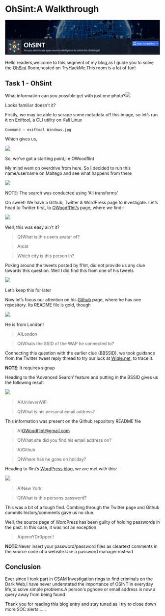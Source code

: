 # OhSint:A Walkthrough

![](../.gitbook/assets/IW.png)

​Hello readers,welcome to this segment of my blog,as I guide you to solve the [OhSint](https://tryhackme.com/room/ohsint) Room,hosted on TryHackMe.This room is a lot of fun!

## Task 1 - OhSint

What information can you possible get with just one photo?​![](https://files.gitbook.com/v0/b/gitbook-x-prod.appspot.com/o/spaces%2Fq8Yzn5Spn9wAtMsEuJ0B%2Fuploads%2FiR4O0rSfGdhTQL6kT7fB%2F1.png?alt=media\&token=10d4b42e-4566-4b6a-97bc-bcdf9ae12a84)

​Looks familiar doesn't it?

Firstly, we may be able to scrape some metadata off this image, so let’s run it on Exiftool, a CLI utility on Kali Linux

`Command — exiftool Windows.jpg`

Which gives us,

![](https://cdn-images-1.medium.com/max/1000/1\*247Fa6UnwesLjE\_\_FXmEkA.png)

So, we’ve got a starting point,i.e OWoodflint

My mind went on overdrive from here. So I decided to run this name/username on Maltego and see what happens from there

![](https://cdn-images-1.medium.com/max/1000/1\*FaciZcaEC7OsdaR9jiwvYQ.png)

NOTE: The search was conducted using ‘All transforms’

Oh sweet! We have a Github, Twitter & WordPress page to investigate. Let’s head to Twitter first, to [OWoodfl1nt’s](https://twitter.com/owoodflint?lang=en) page, where we find:-

![](https://cdn-images-1.medium.com/max/1000/1\*dzz19\_A2L-mofA0q5elU2Q.png)

Well, this was easy ain't it?

> Q)What is this users avatar of?

> A)cat

> Which city is this person in?

Poking around the tweets posted by fl1nt, did not provide us any clue towards this question. Well I did find this from one of his tweets

![](https://cdn-images-1.medium.com/max/1000/1\*iULMVV-quL7vDgv6ugw4NQ.png)

Let’s keep this for later

Now let’s focus our attention on his [Github](https://github.com/OWoodfl1nt) page, where he has one repository. Its README file is gold, though

![](https://cdn-images-1.medium.com/max/1000/1\*FfIZeY1mMwjltl32FOY2Mw.png)

He is from London!

> A)London

> Q)Whats the SSID of the WAP he connected to?

Connecting this question with the earlier clue (BBSSID), we took guidance from the Twitter tweet reply thread to try our luck at [Wigle.net](https://wigle.net), to trace it.

**NOTE**: It requires signup

Heading to the ‘Advanced Search’ feature and putting in the BSSID gives us the following result

![](https://cdn-images-1.medium.com/max/1000/1\*CDd1qUdcwoZKwmj5phhlQQ.png)

> A)UnileverWiFi

> Q)What is his personal email address?

This information was present on the Github repository README file

> A)[OWoodflint@gmail.com](mailto:OWoodflint@gmail.com)

> Q)What site did you find his email address on?

> A)Github

> Q)Where has he gone on holiday?

Heading to flint’s [WordPress blog](https://oliverwoodflint.wordpress.com), we are met with this:-

![](https://cdn-images-1.medium.com/max/1000/1\*GnC3PZPUvkFW6yxrDd2How.png)

> A)New York

> Q)What is this persons password?

This was a bit of a tough find. Combing through the Twitter page and Github commits history/comments gave us no clue.

Well, the source page of WordPress has been guilty of holding passwords in the past. In this case, it was not an exception

> A)pennYDr0pper.!

**NOTE**:Never insert your password/password files as cleartext comments in the source code of a website.Use a password manager instead

## Conclusion

Ever since I took part in CSAM Investigation rings to find criminals on the Dark Web,I have never understated the importance of OSINT in everyday life,to solve simple problems.A person's pghone or email address is now a query away from being found

Thank you for reading this blog entry and stay tuned as I try to close down more SOC alerts……
